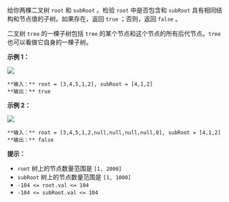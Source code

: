 给你两棵二叉树 `root` 和 `subRoot` 。检验 `root` 中是否包含和 `subRoot` 具有相同结构和节点值的子树。如果存在，返回
`true` ；否则，返回 `false` 。

二叉树 `tree` 的一棵子树包括 `tree` 的某个节点和这个节点的所有后代节点。`tree` 也可以看做它自身的一棵子树。

**示例 1：**

![](https://assets.leetcode.com/uploads/2021/04/28/subtree1-tree.jpg)

    
    
    **输入：** root = [3,4,5,1,2], subRoot = [4,1,2]
    **输出：** true
    

**示例 2：**

![](https://assets.leetcode.com/uploads/2021/04/28/subtree2-tree.jpg)

    
    
    **输入：** root = [3,4,5,1,2,null,null,null,null,0], subRoot = [4,1,2]
    **输出：** false
    

**提示：**

  * `root` 树上的节点数量范围是 `[1, 2000]`
  * `subRoot` 树上的节点数量范围是 `[1, 1000]`
  * `-104 <= root.val <= 104`
  * `-104 <= subRoot.val <= 104`

